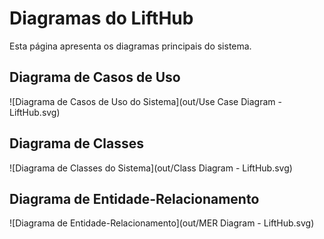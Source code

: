# Diagramas do LiftHub

Esta página apresenta os diagramas principais do sistema.

## Diagrama de Casos de Uso

![Diagrama de Casos de Uso do Sistema](out/Use Case Diagram - LiftHub.svg)

## Diagrama de Classes

![Diagrama de Classes do Sistema](out/Class Diagram - LiftHub.svg)

## Diagrama de Entidade-Relacionamento

![Diagrama de Entidade-Relacionamento](out/MER Diagram - LiftHub.svg)